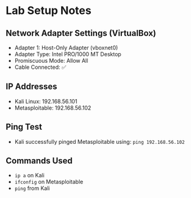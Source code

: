 # Lab Setup Notes

## Network Adapter Settings (VirtualBox)
- Adapter 1: Host-Only Adapter (vboxnet0)
- Adapter Type: Intel PRO/1000 MT Desktop
- Promiscuous Mode: Allow All
- Cable Connected: ✅

## IP Addresses
- Kali Linux: 192.168.56.101
- Metasploitable: 192.168.56.102

## Ping Test
- Kali successfully pinged Metasploitable using:
  `ping 192.168.56.102`

## Commands Used
- `ip a` on Kali
- `ifconfig` on Metasploitable
- `ping` from Kali

